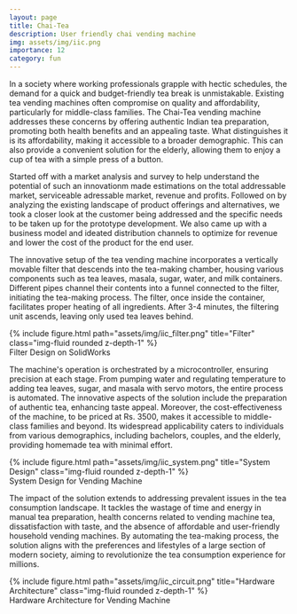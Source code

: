 ```yaml
---
layout: page
title: Chai-Tea
description: User friendly chai vending machine
img: assets/img/iic.png
importance: 12
category: fun
---
```


In a society where working professionals grapple with hectic schedules, the demand for a quick and budget-friendly tea break is unmistakable. Existing tea vending machines often compromise on quality and affordability, particularly for middle-class families. The Chai-Tea vending machine addresses these concerns by offering authentic Indian tea preparation, promoting both health benefits and an appealing taste. What distinguishes it is its affordability, making it accessible to a broader demographic. This can also provide a convenient solution for the elderly, allowing them to enjoy a cup of tea with a simple press of a button. 

Started off with a market analysis and survey to help understand the potential of such an innovationm made estimations on the total addressable market, serviceable adressable market, revenue and profits. Followed on by analyzing the existing landscape of product offerings and alternatives, we took a closer look at the customer being addressed and the specific needs to be taken up for the prototype development. We also came up with a business model and ideated distribution channels to optimize for revenue and lower the cost of the product for the end user. 

The innovative setup of the tea vending machine incorporates a vertically movable filter that descends into the tea-making chamber, housing various components such as tea leaves, masala, sugar, water, and milk containers. Different pipes channel their contents into a funnel connected to the filter, initiating the tea-making process. The filter, once inside the container, facilitates proper heating of all ingredients. After 3-4 minutes, the filtering unit ascends, leaving only used tea leaves behind.

<div class="row justify-content-sm-center">
    <div class="col-sm mt-3 mt-md-0">
        {% include figure.html path="assets/img/iic_filter.png" title="Filter" class="img-fluid rounded z-depth-1" %}
    </div>
</div>
<div class="caption">
   Filter Design on SolidWorks
</div>

The machine's operation is orchestrated by a microcontroller, ensuring precision at each stage. From pumping water and regulating temperature to adding tea leaves, sugar, and masala with servo motors, the entire process is automated. The innovative aspects of the solution include the preparation of authentic tea, enhancing taste appeal. Moreover, the cost-effectiveness of the machine, to be priced at Rs. 3500, makes it accessible to middle-class families and beyond. Its widespread applicability caters to individuals from various demographics, including bachelors, couples, and the elderly, providing homemade tea with minimal effort.

<div class="row justify-content-sm-center">
    <div class="col-sm mt-3 mt-md-0">
        {% include figure.html path="assets/img/iic_system.png" title="System Design" class="img-fluid rounded z-depth-1" %}
    </div>
</div>
<div class="caption">
   System Design for Vending Machine
</div>

The impact of the solution extends to addressing prevalent issues in the tea consumption landscape. It tackles the wastage of time and energy in manual tea preparation, health concerns related to vending machine tea, dissatisfaction with taste, and the absence of affordable and user-friendly household vending machines. By automating the tea-making process, the solution aligns with the preferences and lifestyles of a large section of modern society, aiming to revolutionize the tea consumption experience for millions.

<div class="row justify-content-sm-center">
    <div class="col-sm mt-3 mt-md-0">
        {% include figure.html path="assets/img/iic_circuit.png" title="Hardware Architecture" class="img-fluid rounded z-depth-1" %}
    </div>
</div>
<div class="caption">
   Hardware Architecture for Vending Machine
</div>